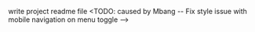 <!-- Implement dynamic user navbar -->
<!-- Implement modal for portfolio experience and education lists -->
<!-- Implement modal for portfolio skill section skills -->
<!-- Hero image width -->
<!-- Implement portfolios page -->
<!-- Implement projects page -->
<!-- Implement user posts page -->
<!-- Implement user projects page -->
<!-- custom error display -->
<!-- implement homepage (index page) -->

write project readme file
<TODO: caused by Mbang -- Fix style issue with mobile navigation on menu toggle -->

<!-- Handle dynamic  route validation ([https://reactrouter.com/en/main/route/route]) -->
